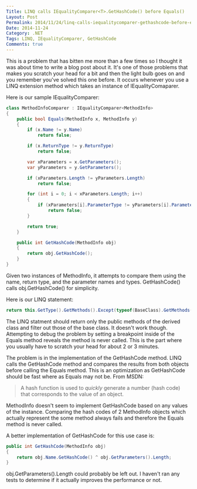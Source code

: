 ```yaml
---
Title: LINQ calls IEqualityComparer<T>.GetHashCode() before Equals()
Layout: Post
Permalink: 2014/11/24/linq-calls-iequalitycomparer-gethashcode-before-equals.html
Date: 2014-11-24
Category: .NET
Tags: LINQ, IEqualityComparer, GetHashCode 
Comments: true
---
```


This is a problem that has bitten me more than a few times so I thought it was about time to write a blog post about it. It's one of those problems
that makes you scratch your head for a bit and then the light bulb goes on and you remember you've solved this one before. It occurs whenever you
use a LINQ extension method which takes an instance of IEqualityComaparer<T>.

<!--more-->

Here is our sample IEqualityComparer:

```c#
class MethodInfoComparer : IEqualityComparer<MethodInfo>
{		
	public bool Equals(MethodInfo x, MethodInfo y)
	{
		if (x.Name != y.Name)
			return false;

		if (x.ReturnType != y.ReturnType)
			return false;

		var xParameters = x.GetParameters();
		var yParameters = y.GetParameters();

		if (xParameters.Length != yParameters.Length)
			return false;

		for (int i = 0; i < xParameters.Length; i++)
		{
			if (xParameters[i].ParameterType != yParameters[i].ParameterType)
				return false;
		}

		return true;
	}

	public int GetHashCode(MethodInfo obj)
	{
		return obj.GetHashCode();
	}
}
```

Given two instances of MethodInfo, it attempts to compare them using the name, return type, and the parameter names and types. GetHashCode() calls
obj.GetHashCode() for simplicity.

Here is our LINQ statement:

```c#
return this.GetType().GetMethods().Except(typeof(BaseClass).GetMethods(), new MethodInfoComparer());
```

The LINQ statment should return only the public methods of the derived class and filter out those of the base class. It doesn't work though. Attempting to debug the problem
by setting a breakpoint inside of the Equals method reveals the method is never called. This is the part where you usually have to scratch your head for about 2 or 3 minutes.

The problem is in the implementation of the GetHashCode method. LINQ calls the GetHashCode method and compares the results from both objects before calling the Equals method.
This is an optimization as GetHashCode should be fast where as Equals may not be. From MSDN:

> A hash function is used to _quickly_ generate a number (hash code) that corresponds to the value of an object.

MethodInfo doesn't seem to implement GetHashCode based on any values of the instance. Comparing the hash codes of 2 MethodInfo objects which actually represent
the some method always fails and therefore the Equals method is never called.

A better implementation of GetHashCode for this use case is:

```c#
public int GetHashCode(MethodInfo obj)
{
	return obj.Name.GetHashCode() ^ obj.GetParameters().Length;
}
```

obj.GetParameters().Length could probably be left out. I haven't ran any tests to determine if it actually improves the performance or not.
